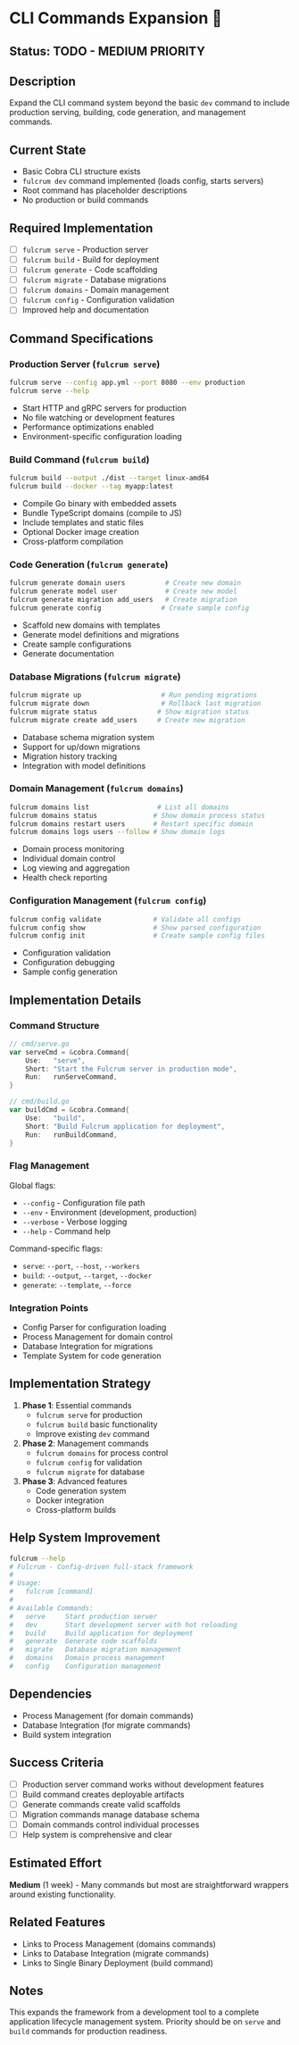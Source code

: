 # CLI Commands Expansion 🚧

## Status: TODO - MEDIUM PRIORITY

## Description
Expand the CLI command system beyond the basic `dev` command to include production serving, building, code generation, and management commands.

## Current State
- Basic Cobra CLI structure exists
- `fulcrum dev` command implemented (loads config, starts servers)
- Root command has placeholder descriptions
- No production or build commands

## Required Implementation
- [ ] `fulcrum serve` - Production server
- [ ] `fulcrum build` - Build for deployment
- [ ] `fulcrum generate` - Code scaffolding
- [ ] `fulcrum migrate` - Database migrations
- [ ] `fulcrum domains` - Domain management
- [ ] `fulcrum config` - Configuration validation
- [ ] Improved help and documentation

## Command Specifications

### Production Server (`fulcrum serve`)
```bash
fulcrum serve --config app.yml --port 8080 --env production
fulcrum serve --help
```
- Start HTTP and gRPC servers for production
- No file watching or development features
- Performance optimizations enabled
- Environment-specific configuration loading

### Build Command (`fulcrum build`)  
```bash
fulcrum build --output ./dist --target linux-amd64
fulcrum build --docker --tag myapp:latest
```
- Compile Go binary with embedded assets
- Bundle TypeScript domains (compile to JS)
- Include templates and static files
- Optional Docker image creation
- Cross-platform compilation

### Code Generation (`fulcrum generate`)
```bash
fulcrum generate domain users          # Create new domain
fulcrum generate model user            # Create new model
fulcrum generate migration add_users   # Create migration
fulcrum generate config               # Create sample config
```
- Scaffold new domains with templates
- Generate model definitions and migrations
- Create sample configurations
- Generate documentation

### Database Migrations (`fulcrum migrate`)
```bash
fulcrum migrate up                    # Run pending migrations
fulcrum migrate down                  # Rollback last migration
fulcrum migrate status               # Show migration status
fulcrum migrate create add_users     # Create new migration
```
- Database schema migration system
- Support for up/down migrations
- Migration history tracking
- Integration with model definitions

### Domain Management (`fulcrum domains`)
```bash
fulcrum domains list                 # List all domains
fulcrum domains status              # Show domain process status  
fulcrum domains restart users       # Restart specific domain
fulcrum domains logs users --follow # Show domain logs
```
- Domain process monitoring
- Individual domain control
- Log viewing and aggregation
- Health check reporting

### Configuration Management (`fulcrum config`)
```bash
fulcrum config validate             # Validate all configs
fulcrum config show                 # Show parsed configuration
fulcrum config init                 # Create sample config files
```
- Configuration validation
- Configuration debugging
- Sample config generation

## Implementation Details

### Command Structure
```go
// cmd/serve.go
var serveCmd = &cobra.Command{
    Use:   "serve",
    Short: "Start the Fulcrum server in production mode", 
    Run:   runServeCommand,
}

// cmd/build.go  
var buildCmd = &cobra.Command{
    Use:   "build",
    Short: "Build Fulcrum application for deployment",
    Run:   runBuildCommand,
}
```

### Flag Management
Global flags:
- `--config` - Configuration file path
- `--env` - Environment (development, production)
- `--verbose` - Verbose logging
- `--help` - Command help

Command-specific flags:
- `serve`: `--port`, `--host`, `--workers`
- `build`: `--output`, `--target`, `--docker`
- `generate`: `--template`, `--force`

### Integration Points
- Config Parser for configuration loading
- Process Management for domain control
- Database Integration for migrations
- Template System for code generation

## Implementation Strategy
1. **Phase 1**: Essential commands
   - `fulcrum serve` for production
   - `fulcrum build` basic functionality
   - Improve existing `dev` command
2. **Phase 2**: Management commands  
   - `fulcrum domains` for process control
   - `fulcrum config` for validation
   - `fulcrum migrate` for database
3. **Phase 3**: Advanced features
   - Code generation system
   - Docker integration
   - Cross-platform builds

## Help System Improvement
```bash
fulcrum --help
# Fulcrum - Config-driven full-stack framework
# 
# Usage:
#   fulcrum [command]
#
# Available Commands:
#   serve     Start production server
#   dev       Start development server with hot reloading
#   build     Build application for deployment
#   generate  Generate code scaffolds
#   migrate   Database migration management
#   domains   Domain process management
#   config    Configuration management
```

## Dependencies
- Process Management (for domain commands)
- Database Integration (for migrate commands)
- Build system integration

## Success Criteria
- [ ] Production server command works without development features
- [ ] Build command creates deployable artifacts
- [ ] Generate commands create valid scaffolds
- [ ] Migration commands manage database schema
- [ ] Domain commands control individual processes
- [ ] Help system is comprehensive and clear

## Estimated Effort
**Medium** (1 week) - Many commands but most are straightforward wrappers around existing functionality.

## Related Features
- Links to Process Management (domains commands)
- Links to Database Integration (migrate commands)
- Links to Single Binary Deployment (build command)

## Notes
This expands the framework from a development tool to a complete application lifecycle management system. Priority should be on `serve` and `build` commands for production readiness.
